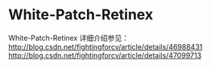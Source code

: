 # White-Patch-Retinex
White-Patch-Retinex
详细介绍参见：
  http://blog.csdn.net/fightingforcv/article/details/46988431
  http://blog.csdn.net/fightingforcv/article/details/47099713
